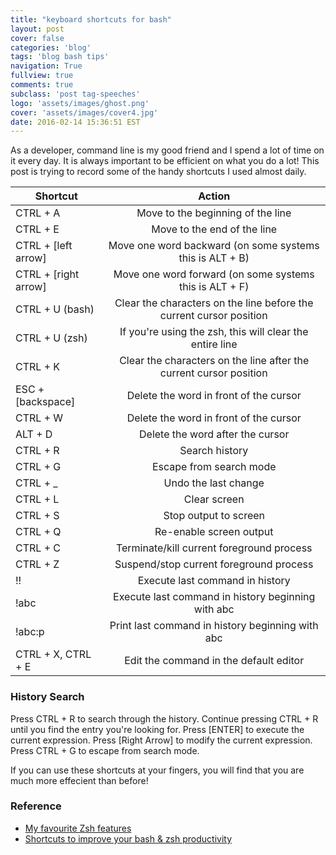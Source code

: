 ```yaml
---
title: "keyboard shortcuts for bash"
layout: post
cover: false
categories: 'blog'
tags: 'blog bash tips'
navigation: True
fullview: true
comments: true
subclass: 'post tag-speeches'
logo: 'assets/images/ghost.png'
cover: 'assets/images/cover4.jpg'
date: 2016-02-14 15:36:51 EST
---
```


As a developer, command line is my good friend and I spend a lot of time on it every day. It is always important to be efficient on what you do a lot! This post is trying to record some of the handy shortcuts I used almost daily.

| Shortcut                  | Action                                                               |
| ------------------------- |:--------------------------------------------------------------------:|
| CTRL + A                  |  Move to the beginning of the line                                   |
| CTRL + E                  |  Move to the end of the line                                         |
| CTRL + [left arrow]       |  Move one word backward (on some systems this is ALT + B)            |
| CTRL + [right arrow]      |  Move one word forward (on some systems this is ALT + F)             |
| CTRL + U (bash)           |  Clear the characters on the line before the current cursor position |
| CTRL + U (zsh)            |  If you're using the zsh, this will clear the entire line            |
| CTRL + K                  |  Clear the characters on the line after the current cursor position  |
| ESC + [backspace]         |  Delete the word in front of the cursor                              |
| CTRL + W                  |  Delete the word in front of the cursor                              |
| ALT + D                   |  Delete the word after the cursor                                    |
| CTRL + R                  |  Search history                                                      |
| CTRL + G                  |  Escape from search mode                                             |
| CTRL + _                  |  Undo the last change                                                |
| CTRL + L                  |  Clear screen                                                        |
| CTRL + S                  |  Stop output to screen                                               |
| CTRL + Q                  |  Re-enable screen output                                             |
| CTRL + C                  |  Terminate/kill current foreground process                           |
| CTRL + Z                  |  Suspend/stop current foreground process                             |
| !!                        |  Execute last command in history                                     |
| !abc                      |  Execute last command in history beginning with abc                  |
| !abc:p                    |  Print last command in history beginning with abc                    |
| CTRL + X, CTRL + E        |  Edit the command in the default editor                              |

### History Search

Press CTRL + R to search through the history. Continue pressing CTRL + R until you find the entry you're looking for. Press [ENTER] to execute the current expression. Press [Right Arrow] to modify the current expression. Press CTRL + G to escape from search mode.

If you can use these shortcuts at your fingers, you will find that you are much more effecient than before!

### Reference

- [My favourite Zsh features](http://code.joejag.com/2014/why-zsh.html)
- [Shortcuts to improve your bash & zsh productivity](http://www.geekmind.net/2011/01/shortcuts-to-improve-your-bash-zsh.html)
